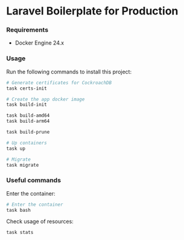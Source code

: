 # Laravel Boilerplate for Production

### Requirements

- Docker Engine 24.x

### Usage

Run the following commands to install this project:

```bash
# Generate certificates for CockroachDB
task certs-init

# Create the app docker image
task build-init

task build-amd64
task build-arm64

task build-prune

# Up containers
task up

# Migrate
task migrate
```

### Useful commands

Enter the container:

```bash
# Enter the container
task bash
```

Check usage of resources:

```bash
task stats
```
